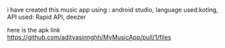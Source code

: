 i have created this music app using : android studio,
language used:koting,
API used: Rapid API, deezer

here is the apk link  https://github.com/adityasinnghh/MyMusicApp/pull/1/files
